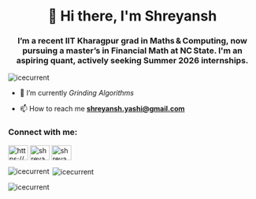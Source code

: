 <h1 align="center">👋 Hi there, I'm Shreyansh</h1>
<h3 align="center">I’m a recent IIT Kharagpur grad in Maths & Computing, now pursuing a master’s in Financial Math at NC State. I'm an aspiring quant, actively seeking Summer 2026 internships.</h3>

<p align="left"> <img src="https://komarev.com/ghpvc/?username=icecurrent&label=Profile%20views&color=0e75b6&style=flat" alt="icecurrent" /> </p>

- 🌱 I’m currently *Grinding Algorithms*

- 📫 How to reach me **shreyansh.yashi@gmail.com**

<h3 align="left">Connect with me:</h3>
<p align="left">
<a href="https://linkedin.com/in/shreyansh-kumar-sharma-63a6aa223/" target="blank"><img align="center" src="https://raw.githubusercontent.com/rahuldkjain/github-profile-readme-generator/master/src/images/icons/Social/linked-in-alt.svg" alt="https://www.linkedin.com/in/shreyansh-kumar-sharma-63a6aa223/" height="30" width="40" /></a>
<a href="https://instagram.com/shreyansh_1347" target="blank"><img align="center" src="https://raw.githubusercontent.com/rahuldkjain/github-profile-readme-generator/master/src/images/icons/Social/instagram.svg" alt="shreyansh_1347" height="30" width="40" /></a>
<a href="https://codeforces.com/profile/shreyansh_1347" target="blank"><img align="center" src="https://raw.githubusercontent.com/rahuldkjain/github-profile-readme-generator/master/src/images/icons/Social/codeforces.svg" alt="shreyansh_1347" height="30" width="40" /></a>
</p>

<p><img align="left" src="https://github-readme-stats.vercel.app/api/top-langs?username=icecurrent&show_icons=true&theme=synthwave&locale=en&layout=compact" alt="icecurrent" /></p>

<p>&nbsp;<img align="center" src="https://github-readme-stats.vercel.app/api?username=icecurrent&show_icons=true&theme=synthwave&locale=en" alt="icecurrent" /></p>


<p><img align="center" src="https://github-readme-streak-stats.herokuapp.com/?user=icecurrent&theme=dark" alt="icecurrent" /></p>
